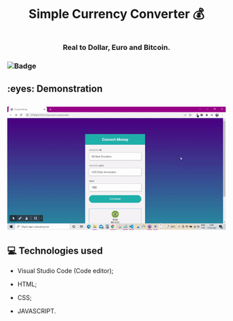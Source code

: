 # 
<h1 align = center> Simple Currency Converter 💰<h1>
 <h3 align = center> Real to Dollar, Euro and Bitcoin. <h3>
 
![Badge](https://img.shields.io/static/v1?label=DEV&message=Tamila&color=4b0082&style=flat&logo=)
   
<h2>:eyes: Demonstration <h2>
  
![page](https://github.com/TamilaCambe/Convert-Money-JS/blob/main/assets/ezgif.com-gif-maker%20(2).gif)
   
## 💻 Technologies used

 * Visual Studio Code (Code editor);

* HTML;

* CSS;
   
* JAVASCRIPT.


